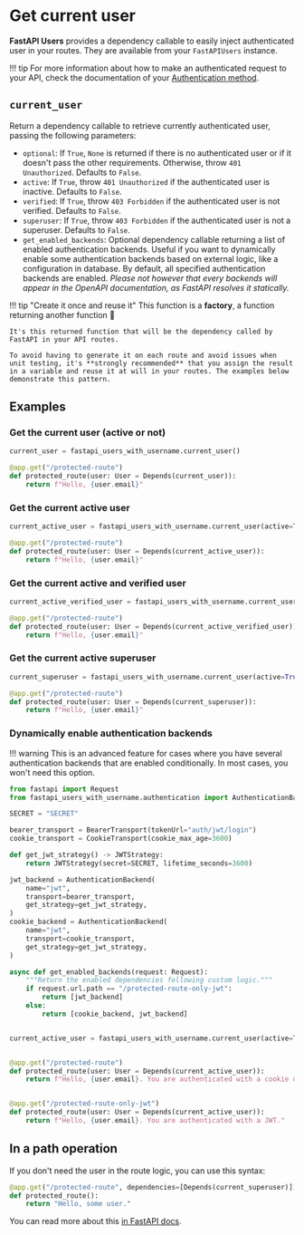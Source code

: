 # Get current user

**FastAPI Users** provides a dependency callable to easily inject authenticated user in your routes. They are available from your `FastAPIUsers` instance.

!!! tip
    For more information about how to make an authenticated request to your API, check the documentation of your [Authentication method](../configuration/authentication/index.md).

## `current_user`

Return a dependency callable to retrieve currently authenticated user, passing the following parameters:

* `optional`: If `True`, `None` is returned if there is no authenticated user or if it doesn't pass the other requirements. Otherwise, throw `401 Unauthorized`. Defaults to `False`.
* `active`: If `True`, throw `401 Unauthorized` if the authenticated user is inactive. Defaults to `False`.
* `verified`: If `True`, throw `403 Forbidden` if the authenticated user is not verified. Defaults to `False`.
* `superuser`: If `True`, throw `403 Forbidden` if the authenticated user is not a superuser. Defaults to `False`.
* `get_enabled_backends`: Optional dependency callable returning a list of enabled authentication backends. Useful if you want to dynamically enable some authentication backends based on external logic, like a configuration in database. By default, all specified authentication backends are enabled. *Please not however that every backends will appear in the OpenAPI documentation, as FastAPI resolves it statically.*

!!! tip "Create it once and reuse it"
    This function is a **factory**, a function returning another function 🤯

    It's this returned function that will be the dependency called by FastAPI in your API routes.

    To avoid having to generate it on each route and avoid issues when unit testing, it's **strongly recommended** that you assign the result in a variable and reuse it at will in your routes. The examples below demonstrate this pattern.

## Examples

### Get the current user (**active or not**)

```py
current_user = fastapi_users_with_username.current_user()

@app.get("/protected-route")
def protected_route(user: User = Depends(current_user)):
    return f"Hello, {user.email}"
```

### Get the current **active** user

```py
current_active_user = fastapi_users_with_username.current_user(active=True)

@app.get("/protected-route")
def protected_route(user: User = Depends(current_active_user)):
    return f"Hello, {user.email}"
```

### Get the current **active** and **verified** user

```py
current_active_verified_user = fastapi_users_with_username.current_user(active=True, verified=True)

@app.get("/protected-route")
def protected_route(user: User = Depends(current_active_verified_user)):
    return f"Hello, {user.email}"
```

### Get the current active **superuser**

```py
current_superuser = fastapi_users_with_username.current_user(active=True, superuser=True)

@app.get("/protected-route")
def protected_route(user: User = Depends(current_superuser)):
    return f"Hello, {user.email}"
```

### Dynamically enable authentication backends

!!! warning
    This is an advanced feature for cases where you have several authentication backends that are enabled conditionally. In most cases, you won't need this option.

```py
from fastapi import Request
from fastapi_users_with_username.authentication import AuthenticationBackend, BearerTransport, CookieTransport, JWTStrategy

SECRET = "SECRET"

bearer_transport = BearerTransport(tokenUrl="auth/jwt/login")
cookie_transport = CookieTransport(cookie_max_age=3600)

def get_jwt_strategy() -> JWTStrategy:
    return JWTStrategy(secret=SECRET, lifetime_seconds=3600)

jwt_backend = AuthenticationBackend(
    name="jwt",
    transport=bearer_transport,
    get_strategy=get_jwt_strategy,
)
cookie_backend = AuthenticationBackend(
    name="jwt",
    transport=cookie_transport,
    get_strategy=get_jwt_strategy,
)

async def get_enabled_backends(request: Request):
    """Return the enabled dependencies following custom logic."""
    if request.url.path == "/protected-route-only-jwt":
        return [jwt_backend]
    else:
        return [cookie_backend, jwt_backend]


current_active_user = fastapi_users_with_username.current_user(active=True, get_enabled_backends=get_enabled_backends)


@app.get("/protected-route")
def protected_route(user: User = Depends(current_active_user)):
    return f"Hello, {user.email}. You are authenticated with a cookie or a JWT."


@app.get("/protected-route-only-jwt")
def protected_route(user: User = Depends(current_active_user)):
    return f"Hello, {user.email}. You are authenticated with a JWT."
```

## In a path operation

If you don't need the user in the route logic, you can use this syntax:

```py
@app.get("/protected-route", dependencies=[Depends(current_superuser)])
def protected_route():
    return "Hello, some user."
```

You can read more about this [in FastAPI docs](https://fastapi.tiangolo.com/tutorial/dependencies/dependencies-in-path-operation-decorators/).
